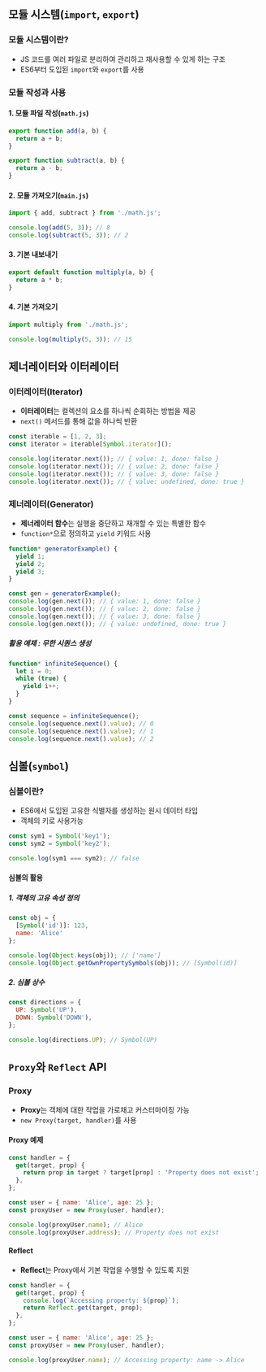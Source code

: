 ## 모듈 시스템(```import```, ```export```)
### 모듈 시스템이란?
- JS 코드를 여러 파일로 분리하여 관리하고 재사용할 수 있게 하는 구조 
- ES6부터 도입된 ```import```와 ```export```를 사용
### 모듈 작성과 사용
#### 1. 모듈 파일 작성(```math.js```)
```JavaScript
export function add(a, b) {
  return a + b;
}

export function subtract(a, b) {
  return a - b;
}
```
#### 2. 모듈 가져오기(```main.js```)
```JavaScript
import { add, subtract } from './math.js';

console.log(add(5, 3)); // 8
console.log(subtract(5, 3)); // 2
```
#### 3. 기본 내보내기 
```JavaScript
export default function multiply(a, b) {
  return a * b;
}
```
#### 4. 기본 가져오기 
```JavaScript
import multiply from './math.js';

console.log(multiply(5, 3)); // 15
```



## 제너레이터와 이터레이터 
### 이터레이터(Iterator)
-  **이터레이터**는 컬렉션의 요소를 하나씩 순회하는 방법을 제공
- ```next()``` 메서드를 통해 값을 하나씩 반환
```JavaScript
const iterable = [1, 2, 3];
const iterator = iterable[Symbol.iterator]();

console.log(iterator.next()); // { value: 1, done: false }
console.log(iterator.next()); // { value: 2, done: false }
console.log(iterator.next()); // { value: 3, done: false }
console.log(iterator.next()); // { value: undefined, done: true }
```

### 제너레이터(Generator)
- **제너레이터 함수**는 실행을 중단하고 재개할 수 있는 특별한 함수
- ```function*```으로 정의하고 ```yield``` 키워드 사용
```JavaScript
function* generatorExample() {
  yield 1;
  yield 2;
  yield 3;
}

const gen = generatorExample();
console.log(gen.next()); // { value: 1, done: false }
console.log(gen.next()); // { value: 2, done: false }
console.log(gen.next()); // { value: 3, done: false }
console.log(gen.next()); // { value: undefined, done: true }
```

##### 활용 예제 : 무한 시퀀스 생성
```JavaScript
function* infiniteSequence() {
  let i = 0;
  while (true) {
    yield i++;
  }
}

const sequence = infiniteSequence();
console.log(sequence.next().value); // 0
console.log(sequence.next().value); // 1
console.log(sequence.next().value); // 2
```



## 심볼(```symbol```)
### 심볼이란?
- ES6에서 도입된 고유한 식별자를 생성하는 원시 데이터 타입
- 객체의 키로 사용가능 
```JavaScript
const sym1 = Symbol('key1');
const sym2 = Symbol('key2');

console.log(sym1 === sym2); // false
```

#### 심볼의 활용
##### 1. 객체의 고유 속성 정의 
```JavaScript
const obj = {
  [Symbol('id')]: 123,
  name: 'Alice'
};

console.log(Object.keys(obj)); // ['name']
console.log(Object.getOwnPropertySymbols(obj)); // [Symbol(id)]
```
##### 2. 심볼 상수 
```JavaScript
const directions = {
  UP: Symbol('UP'),
  DOWN: Symbol('DOWN'),
};

console.log(directions.UP); // Symbol(UP)
```



## ```Proxy```와 ```Reflect``` API
### Proxy
- **Proxy**는 객체에 대한 작업을 가로채고 커스터마이징 가능 
- ```new Proxy(target, handler)```를 사용
#### Proxy 예제
```JavaScript
const handler = {
  get(target, prop) {
    return prop in target ? target[prop] : 'Property does not exist';
  },
};

const user = { name: 'Alice', age: 25 };
const proxyUser = new Proxy(user, handler);

console.log(proxyUser.name); // Alice
console.log(proxyUser.address); // Property does not exist
```

#### Reflect 
- **Reflect**는 Proxy에서 기본 작업을 수행할 수 있도록 지원
``` JavaScript
const handler = {
  get(target, prop) {
    console.log(`Accessing property: ${prop}`);
    return Reflect.get(target, prop);
  },
};

const user = { name: 'Alice', age: 25 };
const proxyUser = new Proxy(user, handler);

console.log(proxyUser.name); // Accessing property: name -> Alice
```
